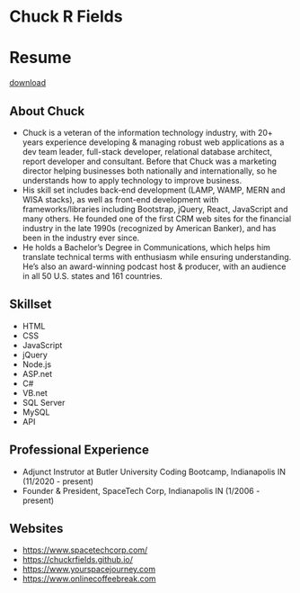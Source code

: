 # Chuck R Fields

# Resume
[download](ChuckRFields_resume.pdf)

## About Chuck
- Chuck is a veteran of the information technology industry, with 20+ years experience developing & managing robust web applications as a dev team leader, full-stack developer, relational database architect, report developer and consultant. Before that Chuck was a marketing director helping businesses both nationally and internationally, so he understands how to apply technology to improve business.
- His skill set includes back-end development (LAMP, WAMP, MERN and WISA stacks), as well as front-end development with frameworks/libraries including Bootstrap, jQuery, React, JavaScript and many others. He founded one of the first CRM web sites for the financial industry in the late 1990s (recognized by American Banker), and has been in the industry ever since.  
- He holds a Bachelor’s Degree in Communications, which helps him translate technical terms with enthusiasm while ensuring understanding. He’s also an award-winning podcast host & producer, with an audience in all 50 U.S. states and 161 countries. 

## Skillset
* HTML
* CSS
* JavaScript
* jQuery
* Node.js
* ASP.net
* C#
* VB.net
* SQL Server
* MySQL
* API

## Professional Experience
* Adjunct Instrutor at Butler University Coding Bootcamp, Indianapolis IN (11/2020 - present)
* Founder & President, SpaceTech Corp, Indianapolis IN (1/2006 - present)

## Websites
- https://www.spacetechcorp.com/
- https://chuckrfields.github.io/
- https://www.yourspacejourney.com
- https://www.onlinecoffeebreak.com
